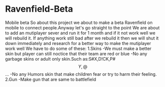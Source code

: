 # Ravenfield-Beta
Mobile beta
So about this project we about to make a beta Ravenfield on mobile to connect people.Anyway let's go straight to the point
We are about to add an mutiplayer sever and run it for 1 month and if it not work well we will rebuild it.
If anything work still bad after we rebuild it then we will shut it down immediately and research for a better way to make the mutiplayer work well
We have to do some of these:
1.Skins
-We must make a better skin but player can still noctice that their team are red or blue
-No any garbage skins or adult only skin.Such as:S#X,D!CK,P#$$Y,@$$...
-No any Humors skin that make children fear or try to harm their feeling.
2.Gun
-Make gun that are same to battlefield
